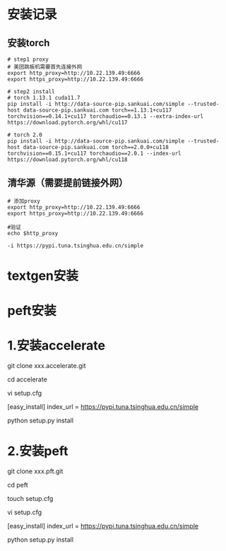 
# 安装记录

## 安装torch
    
    # step1 proxy
    # 美团跳板机需要首先连接外网
    export http_proxy=http://10.22.139.49:6666
    export https_proxy=http://10.22.139.49:6666
    
    # step2 install
    # torch 1.13.1 cuda11.7
    pip install -i http://data-source-pip.sankuai.com/simple --trusted-host data-source-pip.sankuai.com torch==1.13.1+cu117 torchvision==0.14.1+cu117 torchaudio==0.13.1 --extra-index-url https://download.pytorch.org/whl/cu117

    # torch 2.0
    pip install -i http://data-source-pip.sankuai.com/simple --trusted-host data-source-pip.sankuai.com torch==2.0.0+cu118 torchvision==0.15.1+cu117 torchaudio==2.0.1 --index-url https://download.pytorch.org/whl/cu118
    


## 清华源（需要提前链接外网）
    # 添加proxy 
    export http_proxy=http://10.22.139.49:6666
    export https_proxy=http://10.22.139.49:6666
    
    #验证
    echo $http_proxy

    -i https://pypi.tuna.tsinghua.edu.cn/simple

# textgen安装


# peft安装

# 1.安装accelerate
git clone xxx.accelerate.git

cd accelerate

vi setup.cfg

[easy_install]
index_url = https://pypi.tuna.tsinghua.edu.cn/simple

python setup.py install

# 2.安装peft
git clone xxx.pft.git

cd peft

touch setup.cfg

vi setup.cfg

[easy_install]
index_url = https://pypi.tuna.tsinghua.edu.cn/simple

python setup.py install